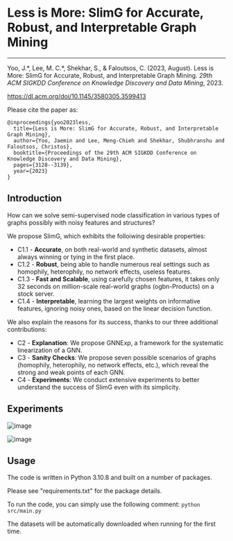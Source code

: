# Less is More: SlimG for Accurate, Robust, and Interpretable Graph Mining

------------

Yoo, J.\*, Lee, M. C.\*, Shekhar, S., & Faloutsos, C. (2023, August). Less is More: SlimG for Accurate, Robust, and Interpretable Graph Mining. *29th ACM SIGKDD Conference on Knowledge Discovery and Data Mining*, 2023.

https://dl.acm.org/doi/10.1145/3580305.3599413

Please cite the paper as:

    @inproceedings{yoo2023less,
      title={Less is More: SlimG for Accurate, Robust, and Interpretable Graph Mining},
      author={Yoo, Jaemin and Lee, Meng-Chieh and Shekhar, Shubhranshu and Faloutsos, Christos},
      booktitle={Proceedings of the 29th ACM SIGKDD Conference on Knowledge Discovery and Data Mining},
      pages={3128--3139},
      year={2023}
    }

## Introduction

How can we solve semi-supervised node classification in various types of graphs possibly with noisy features and structures?

We propose SlimG, which exhibits the folloiwing desirable properties:
- C1.1 - **Accurate**, on both real-world and synthetic datasets, almost always winning or tying in the first place.
- C1.2 - **Robust**, being able to handle numerous real settings such as homophily, heterophily, no network effects, useless features.
- C1.3 - **Fast and Scalable**, using carefully chosen features, it takes only 32 seconds on million-scale real-world graphs (ogbn-Products) on a stock server.
- C1.4 - **Interpretable**, learning the largest weights on informative features, ignoring noisy ones, based on the linear decision function.

We also explain the reasons for its success, thanks to our three additional contributions:
- C2 - **Explanation**: We propose GNNExp, a framework for the systematic linearization of a GNN.
- C3 - **Sanity Checks**: We propose seven possible scenarios of graphs (homophily, heterophily, no network effects, etc.), which reveal the strong and weak points of each GNN.
- C4 - **Experiments**: We conduct extensive experiments to better understand the success of SlimG even with its simplicity.

## Experiments

![image](https://github.com/mengchillee/SlimG/assets/14501754/de0063cf-7bcb-4a78-92ba-683ff56aa8a3)

![image](https://github.com/mengchillee/SlimG/assets/14501754/569271b9-a574-452c-844c-5392be075dae)


## Usage
The code is written in Python 3.10.8 and built on a number of packages.

Please see "requirements.txt" for the package details.

To run the code, you can simply use the following comment:
`python src/main.py`

The datasets will be automatically downloaded when running for the first time.
